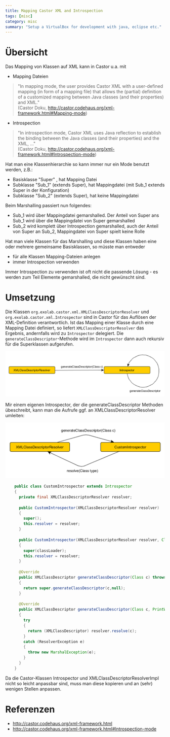 ```yaml
---
title: Mapping Castor XML and Introspection
tags: [misc]
category: misc
summary: "Setup a VirtualBox for development with java, eclipse etc."
---
```


# Übersicht

Das Mapping von Klassen auf XML kann in Castor u.a. mit

* Mapping Dateien  
> "In mapping mode, the user provides Castor XML with a user-defined mapping (in form of a mapping file) that allows 
the (partial) definition of a customized mapping between Java classes (and their properties) and XML."  
(Castor Doku, http://castor.codehaus.org/xml-framework.html#Mapping-mode)

* Introspection 
> "In introspection mode, Castor XML uses Java reflection to establish the binding between the Java classes 
(and their properties) and the XML, ..."  
(Castor Doku, http://castor.codehaus.org/xml-framework.html#Introspection-mode)


Hat man eine Klassenhierarchie so kann immer nur ein Mode benutzt werden, z.B.:

* Basisklasse "Super" , hat Mapping Datei
* Subklasse "Sub_1" (extends Super), hat Mappingdatei (mit  Sub_1 extends Super in der Konfiguration)
* Subklasse "Sub_2" (extends Super), hat keine Mappingdatei

Beim Marshalling passiert nun folgendes:

* Sub_1 wird über Mappingdatei gemarshalled. Der Anteil von Super ans Sub_1 wird über die Mappingdatei von Super gemarshalled
* Sub_2 wird komplett über Introspection gemarshalled, auch der Anteil von Super an Sub_2, Mappingdatei von Super spielt 
keine Rolle

 

Hat man viele Klassen für das Marshalling und diese Klassen haben eine oder mehrere gemeinsame Basisklassen, 
so müsste man entweder

* für alle Klassen Mapping-Dateien anlegen
* immer Introspection verwenden

 

Immer Introspection zu verwenden ist oft nicht die passende Lösung - es werden zum Teil Elemente gemarshalled, die nicht 
gewünscht sind.

# Umsetzung

Die Klassen `org.exolab.castor.xml.XMLClassDescriptorResolver` und `org.exolab.castor.xml.Introspector` sind in
Castor für das Auflösen der XML-Definition verantwortlich. Ist das Mapping einer Klasse durch 
eine Mapping Datei definiert, so liefert `XMLClassDescriptorResolver` das Ergebnis, 
andernfalls wird zu `Introspector` delegiert. Die `generateClassDescriptor`-Methode wird im `Introspector` dann auch 
rekursiv für die Superklassen aufgerufen.

![](castor_xml/castorIntrospector.png)

Mir einem eigenen Introspector, der die generateClassDescriptor Methoden übeschreibt, kann man die Aufrufe ggf. 
an XMLClassDescriptorResolver umleiten:

![](castor_xml/customIntrospector.png)

~~~java
    public class CustomIntrospector extends Introspector  
    {  
      private final XMLClassDescriptorResolver resolver;  
      
      public CustomIntrospector(XMLClassDescriptorResolver resolver)  
      {  
        super();  
        this.resolver = resolver;  
      }  
      
      public CustomIntrospector(XMLClassDescriptorResolver resolver, ClassLoader classLoader)  
      {  
        super(classLoader);  
        this.resolver = resolver;  
      }  
      
      @Override  
      public XMLClassDescriptor generateClassDescriptor(Class c) throws MarshalException  
      {  
        return super.generateClassDescriptor(c,null);  
      }  
      
      @Override  
      public XMLClassDescriptor generateClassDescriptor(Class c, PrintWriter errorWriter) throws MarshalException  
      {  
        try  
        {  
          return (XMLClassDescriptor) resolver.resolve(c);  
        }  
        catch (ResolverException e)  
        {  
          throw new MarshalException(e);  
        }  
      }  
    }  
~~~
 

Da die Castor-Klassen Introspector und XMLClassDescriptorResolverImpl nicht so leicht anpassbar sind, 
muss man diese kopieren und an (sehr) wenigen Stellen anpassen.

# Referenzen

* <http://castor.codehaus.org/xml-framework.html>
* <http://castor.codehaus.org/xml-framework.html#Introspection-mode>
